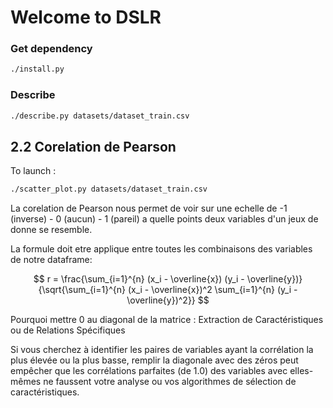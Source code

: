 # Welcome to DSLR

### Get dependency
```bash
./install.py
```

### Describe

```bash
./describe.py datasets/dataset_train.csv
```


## 2.2 Corelation de Pearson

To launch : 
```bash
./scatter_plot.py datasets/dataset_train.csv
```

La corelation de Pearson nous permet de voir sur une echelle de -1 (inverse) - 0 (aucun) - 1 (pareil) a quelle points deux variables d'un jeux de donne se resemble.

La formule doit etre applique entre toutes les combinaisons des variables de notre dataframe: 

$$
r = \frac{\sum_{i=1}^{n} (x_i - \overline{x}) (y_i - \overline{y})}{\sqrt{\sum_{i=1}^{n} (x_i - \overline{x})^2 \sum_{i=1}^{n} (y_i - \overline{y})^2}}
$$

Pourquoi mettre 0 au diagonal de la matrice :
Extraction de Caractéristiques ou de Relations Spécifiques

Si vous cherchez à identifier les paires de variables ayant la corrélation la plus élevée ou la plus basse, remplir la diagonale avec des zéros peut empêcher que les corrélations parfaites (de 1.0) des variables avec elles-mêmes ne faussent votre analyse ou vos algorithmes de sélection de caractéristiques.